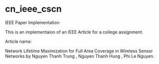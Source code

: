 # cn_ieee_cscn
IEEE Paper Implementation

This is an implementaion of an IEEE Article for a college assignment.

Article name:

Network Lifetime Maximization for Full Area Coverage in Wireless Sensor Networks
by
Nguyen Thanh Trung , Nguyen Thanh Hung , Phi Le Nguyen.
